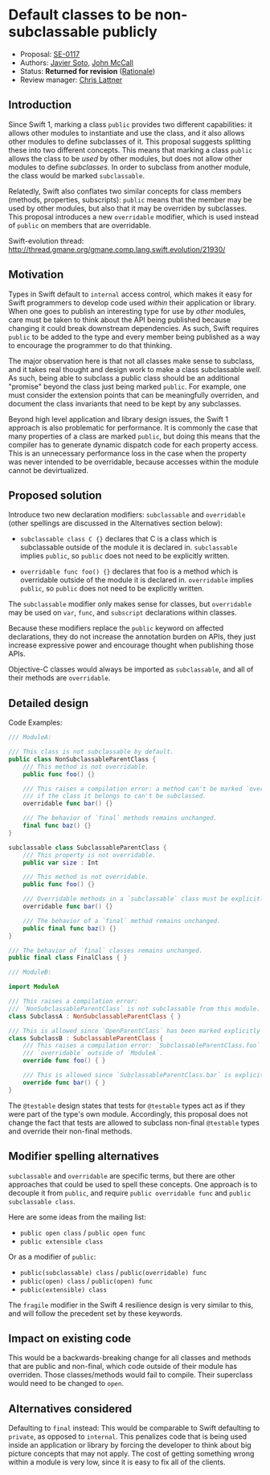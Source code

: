 # Default classes to be non-subclassable publicly

* Proposal: [SE-0117](0117-non-public-subclassable-by-default.md)
* Authors: [Javier Soto](https://github.com/JaviSoto), [John McCall](https://github.com/rjmccall)
* Status: **Returned for revision** ([Rationale](https://lists.swift.org/pipermail/swift-evolution-announce/2016-July/000234.html))
* Review manager: [Chris Lattner](http://github.com/lattner)

## Introduction

Since Swift 1, marking a class `public` provides two different capabilities: it
allows other modules to instantiate and use the class, and it also allows other
modules to define subclasses of it.  This proposal suggests splitting these into
two different
concepts.  This means that marking a class `public` allows the class to be 
*used* by other modules, but does not allow other modules to define
*subclasses*.  In order to subclass from another module, the class would be
marked `subclassable`.

Relatedly, Swift also conflates two similar concepts for class members (methods,
properties, subscripts): `public`
means that the member may be used by other modules, but also that it may be
overriden by subclasses.  This proposal introduces a new `overridable` modifier, which
is used instead of `public` on members that are overridable.

Swift-evolution thread: http://thread.gmane.org/gmane.comp.lang.swift.evolution/21930/

## Motivation

Types in Swift default to `internal` access control, which makes it easy for
Swift programmers to develop code used *within* their application or library.
When one goes to publish an interesting type for use by *other* modules, care
must be taken to think about the API being published because changing it could
break downstream dependencies.  As such, Swift requires `public` to be added
to the type and every member being published as a way to encourage the
programmer to do that thinking.

The major observation here is that not all classes make sense to subclass, and
it takes real thought and design work to make a class subclassable *well*.  As
such, being able to subclass a public class should be an additional "promise"
beyond the class just being marked `public`.  For example, one must consider the 
extension points that can be meaningfully overriden, and document the class
invariants that need to be kept by any subclasses. 

Beyond high level application and library design issues, the Swift 1 approach is
also problematic for performance.  It is commonly the case that many
properties of a class are marked `public`, but doing this means that the
compiler has to generate dynamic dispatch code for each property access.  This
is an unnecessary performance loss in the case when the property was never
intended to be overridable, because accesses within the module cannot be
devirtualized.


## Proposed solution

Introduce two new declaration modifiers: `subclassable` and `overridable` (other
spellings are discussed in the Alternatives section below):

- `subclassable class C {}` declares that C is a class which is
  subclassable outside of the module it is declared in.  `subclassable` implies
  `public`, so `public` does not need to be explicitly written.

- `overridable func foo() {}` declares that foo is a method which is overridable
  outside of the module it is declared in.  `overridable` implies `public`, so
  `public` does not need to be explicitly written.

The `subclassable` modifier only makes sense for classes, but `overridable` may
be used on `var`, `func`, and `subscript` declarations within classes.

Because these modifiers replace the `public` keyword on affected declarations,
they do not increase the annotation burden on APIs, they just increase 
expressive power and encourage thought when publishing those APIs.

Objective-C classes would always be imported as `subclassable`, and all of their 
methods are `overridable`.

## Detailed design

Code Examples:

```swift
/// ModuleA:

/// This class is not subclassable by default.
public class NonSubclassableParentClass {
	/// This method is not overridable.
	public func foo() {}

	/// This raises a compilation error: a method can't be marked `overridable`
	/// if the class it belongs to can't be subclassed.
	overridable func bar() {}

	/// The behavior of `final` methods remains unchanged.
	final func baz() {}
}

subclassable class SubclassableParentClass {
	/// This property is not overridable.
	public var size : Int

	/// This method is not overridable.
	public func foo() {}

	/// Overridable methods in a `subclassable` class must be explicitly marked as `overridable`.
	overridable func bar() {}

	/// The behavior of a `final` method remains unchanged.
	public final func baz() {}
}

/// The behavior of `final` classes remains unchanged.
public final class FinalClass { }
```

```swift
/// ModuleB:

import ModuleA

/// This raises a compilation error:
/// `NonSubclassableParentClass` is not subclassable from this module.
class SubclassA : NonSubclassableParentClass { }

/// This is allowed since `OpenParentClass` has been marked explicitly `subclassable`.
class SubclassB : SubclassableParentClass {
	/// This raises a compilation error: `SubclassableParentClass.foo` is not
	/// `overridable` outside of `ModuleA`.
	override func foo() { }

	/// This is allowed since `SubclassableParentClass.bar` is explicitly `overridable`.
	override func bar() { }
}
```

The `@testable` design states that tests for `@testable` types act as
if they were part of the type's own module.  Accordingly, this proposal
does not change the fact that tests are allowed to subclass non-final
`@testable` types and override their non-final methods.

## Modifier spelling alternatives

`subclassable` and `overridable` are specific terms, but there are other approaches
that could be used to spell these concepts.  One approach is to decouple it from
`public`, and require `public overridable func` and `public subclassable class`.

Here are some ideas from the mailing list:

- `public open class` / `public open func`
- `public extensible class`

Or as a modifier of `public`:

- `public(subclassable) class` / `public(overridable) func`
- `public(open) class` / `public(open) func`
- `public(extensible) class`

The `fragile` modifier in the Swift 4 resilience design is very similar to this,
and will follow the precedent set by these keywords.

## Impact on existing code

This would be a backwards-breaking change for all classes and methods that are
public and non-final, which code outside of their module has overriden.
Those classes/methods would fail to compile. Their superclass would need to be
changed to `open`.


## Alternatives considered

Defaulting to `final` instead: This would be comparable to Swift defaulting to
`private`, as opposed to `internal`.  This penalizes code that is being used
inside an application or library by forcing the developer to think about big
picture concepts that may not apply.  The cost of getting something wrong within
a module is very low, since it is easy to fix all of the clients.
